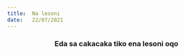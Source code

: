```yaml
---
title:  Na lesoni
date:   22/07/2021
---
```


### <center>Eda sa cakacaka tiko ena lesoni oqo</center>